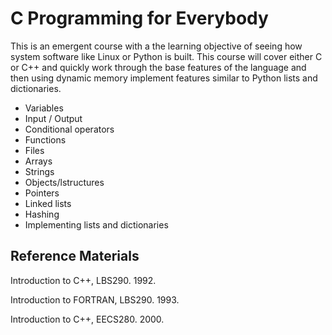 
C Programming for Everybody
===========================

This is an emergent course with a the learning objective of seeing how system software
like Linux or Python is built.  This course will cover either C or C++ and quickly work through
the base features of the language and then using dynamic memory implement features similar to 
Python lists and dictionaries.

* Variables
* Input / Output
* Conditional operators
* Functions
* Files
* Arrays
* Strings
* Objects/lstructures
* Pointers
* Linked lists
* Hashing
* Implementing lists and dictionaries


Reference Materials
------------------

Introduction to C++, LBS290. 1992.

Introduction to FORTRAN, LBS290. 1993.

Introduction to C++, EECS280. 2000.

